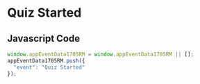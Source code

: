 # Quiz Started

## Javascript Code
```js
window.appEventData1705RM = window.appEventData1705RM || [];
appEventData1705RM.push({
  "event": "Quiz Started"
});
```




